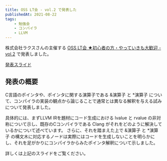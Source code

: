 ```yaml
---
title: OSS LT会 - vol.2 で発表した
publishedAt: 2021-08-22
tags:
    - 勉強会
    - コンパイラ
    - LLVM
---
```


株式会社ラクスさんの主催する [OSS LT会 ★初心者の方・やっていきも大歓迎 - vol.2](https://rakus.connpass.com/event/218573/) で発表しました。

[発表スライド](https://docs.google.com/presentation/d/1YDnV-_NULTELabWMwIk_wZa8CZxkha1sBH4GGRmQDDQ/edit?usp=sharing)

## 発表の概要

C言語のポインタや、ポインタに関する演算子である &演算子 と *演算子 について、コンパイラの実装の観点から論じることで通常とは異なる解釈を与える試みについて発表しました。

具体的には、まずLLVM IRを題材にコード生成における lvalue と rvalue の非対称について示し、既存のCコンパイラである Clang がそれをどのように解決しているかについて述べています。
さらに、それを踏まえた上で &演算子 と *演算子 の構文木に対応するノードは実際にはコードを生成しないことを明らかにし、それを足がかりにコンパイラからみたポインタ解釈について示しました。

詳しくは上記のスライドをご覧ください。
